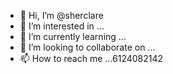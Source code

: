 - 👋 Hi, I’m @sherclare
- 👀 I’m interested in ...
- 🌱 I’m currently learning ...
- 💞️ I’m looking to collaborate on ...
- 📫 How to reach me ...6124082142

<!---
sherclare/sherclare is a ✨ special ✨ repository because its `README.md` (this file) appears on your GitHub profile.
You can click the Preview link to take a look at your changes.
--->
